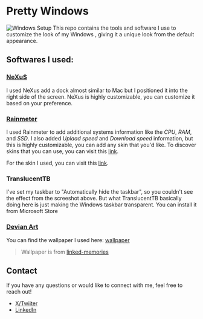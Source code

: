# Pretty Windows 
![Windows Setup](https://github.com/user-attachments/assets/03b1ab02-059f-4bce-aa76-236a664e9235)
This repo contains the tools and software I use to customize the look of my Windows , giving it a unique look from the default appearance.


## Softwares I used:
### [NeXuS](https://www.winstep.net/nexus.asp)
I used NeXus add a dock almost similar to Mac but I positioned it into the right side of the screen. NeXus is highly customizable, you can customize it based on your preference.


### [Rainmeter](https://www.rainmeter.net/)
I used Rainmeter to add additional systems information like the _CPU_, _RAM_, and _SSD_. I also added _Uplaad speed_ and _Download speed_ information, but this is highly customizable, you can add any skin that you'd like. To discover skins that you can use, you can visit this [link](https://www.rainmeter.net/discover/).

For the skin I used, you can visit this [link](https://www.deviantart.com/apexxx-sensei/art/Robik-771914763). 

### TranslucentTB
I've set my taskbar to "Automatically hide the taskbar", so you couldn't see the effect from the screeshot above. But what TranslucentTB basically doing here is just making the Windows taskbar transparent. You can install it from Microsoft Store 

### [Devian Art](https://www.deviantart.com/) 
You can find the wallpaper I used here: [wallpaper](https://yourimageshare.com/ib/CqICR1mX56.webp) 
> Wallpaper is from [linked-memories](https://www.deviantart.com/linked-memories)

## Contact
If you have any questions or would like to connect with me, feel free to reach out!
- [X/Twiiter](https://twitter.com/jfmartinz)
- [LinkedIn](https://www.linkedin.com/in/jfmartinz/)
